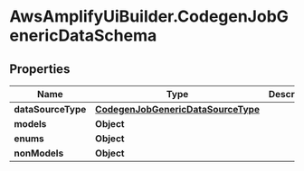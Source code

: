 # AwsAmplifyUiBuilder.CodegenJobGenericDataSchema

## Properties

Name | Type | Description | Notes
------------ | ------------- | ------------- | -------------
**dataSourceType** | [**CodegenJobGenericDataSourceType**](CodegenJobGenericDataSourceType.md) |  | 
**models** | **Object** |  | 
**enums** | **Object** |  | 
**nonModels** | **Object** |  | 


